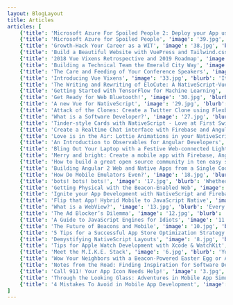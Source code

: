 ```yaml
---
layout: BlogLayout
title: Articles
articles: [
    {'title': 'Microsoft Azure For Spoiled People 2: Deploy your App using Azure Pipelines', 'image': '40.jpg', 'blurb': 'Second in a series on Microsoft Azure cloud services. Set up CI properly using Azure pipelines. Set it and forget it!','date':'5/29/2019','link':'https://dev.to/jenlooper/microsoft-azure-for-spoiled-people-2-deploy-your-app-using-azure-pipelines-27f6'},
    {'title': 'Microsoft Azure for Spoiled People', 'image': '39.jpg', 'blurb': 'First in a series of articles on how to migrate from Firebase to Azure, with lots of tips on setting up your Vue.js web site.','date':'5/21/2019','link':'https://dev.to/jenlooper/microsoft-azure-for-spoiled-people-5bgh'},
    {'title': 'Growth-Hack Your Career as a WIT', 'image': '38.jpg', 'blurb': 'This article was inspired by International Women''s Day and was commissioned by ThePracticalDev as a showpiece for their IWD articles. Tips and tricks on growing your career with help from the Vue Vixens community.','date':'3/8/2019','link':'https://dev.to/vuevixens/growth-hack-your-career-as-a-wit-5207'},
    {'title': 'Build a Beautiful Website with VuePress and Tailwind.css', 'image': '37.jpg', 'blurb': 'With relics of quick ''n'' dirty web development experiments littering both my app repos and the internet, it''s time to level up to create maintainable and sustainable web sites.','date':'12/21/2018','link':'https://dev.to/vuevixens/build-a-beautiful-website-with-vuepress-and-tailwindcss--3a03'},
    {'title': '2018 Vue Vixens Retrospective and 2019 Roadmap', 'image': '36.jpg', 'blurb': 'It''s been a whirlwind year in our community, as we have built it from nothing at the beginning of the year, formally launched it in February 2018, and grew it into an exciting, vibrant group of passionate women developers and allies in a very short period of time.','date':'12/21/2018','link':'https://dev.to/vuevixens/2018-vue-vixens-retrospective-and-2019-roadmap-19ei'},
    {'title': 'Building a Technical Team the Emerald City Way', 'image': '35.jpg', 'blurb': 'Get ready to follow the Yellow Brick Road with me as I talk a bit about how I built a tight-knit technical team based on what I call the Emerald City Principle.','date':'12/04/2018','link':'https://dev.to/vuevixens/building-a-technical-team-the-emerald-city-way-6ga'},
    {'title': 'The Care and Feeding of Your Conference Speakers', 'image': '34.jpg', 'blurb': 'This post is intended to be a sort of a ''cri de coeur'' from a seasoned conference speaker and pro traveller who, as a Developer Advocate (the lingo nowadays is ''Developer Avocado''), criss-crosses the world giving technical talks and leading workshops at conference after conference.','date':'11/14/2018','link':'https://dev.to/jenlooper/the-care-and-feeding-of-your-conference-speakers-mfh'},
    {'title': 'Introducing Vue Vixens', 'image': '33.jpg', 'blurb': 'It''s my great honor and pleasure to formally introduce to the world a new program, project, and community, Vue Vixens!','date':'04/13/2018','link':'https://medium.com/@jenlooper/introducing-vue-vixens-82a36455438a'},
    {'title': 'The Writing and Rewriting of EloCute: A NativeScript-Vue Story', 'image': '32.jpg', 'blurb': 'Elocute is a web app for teachers and a mobile app for students. Students create accounts on the mobile app, and teachers search for these students in the web app and add them to their classrooms.','date':'03/23/2018','link':'https://www.nativescript.org/blog/the-writing-and-rewriting-of-elocute-a-nativescript-vue-story'},
    {'title': 'Getting Started with TensorFlow for Machine Learning', 'image': '31.jpg', 'blurb': 'These days, a lot of people are pretty excited about Machine Learning (ML). This is interesting, because the field has been around for a really long time.','date':'10/03/2017','link':'https://www.telerik.com/blogs/getting-started-tensorflow'},
    {'title': 'Get Ready for Web Bluetooth!', 'image': '30.jpg', 'blurb': 'What if you could dim your lights right from your browser, just by pairing with your nearest Bluetooth-enabled Hue or Lumen light bulb? Wouldn’t you be just that much more productive?','date':'06/14/2017','link':'https://www.telerik.com/blogs/get-ready-web-bluetooth'},
    {'title': 'A new Vue for NativeScript', 'image': '29.jpg', 'blurb': 'Do you ever get a hankering to try software in its early days? There’s a certain charm and level of excitement in forking a newly-built repo and trying it, in all its shiny glory, on your mobile emulator.','date':'06/06/2017','link':'https://www.nativescript.org/blog/a-new-vue-for-nativescript'},
    {'title': 'Attack of the Clones: Create a Twitter Clone using Flexbox', 'image': '28.jpg', 'blurb': 'The introduction of Flexbox to create layouts in NativeScript has opened a whole new world of layouting to developers.','date':'04/21/2017','link':'https://www.nativescript.org/blog/create-a-twitter-clone-using-flexbox'},
    {'title': 'What is a Software Developer?', 'image': '27.jpg', 'blurb': 'This article has been many months in the making, and actually stemmed from a really uncomfortable family discussion around the dinner table where we had an argument about, of all things, what a “Coder” is.','date':'04/20/2017','link':'https://www.telerik.com/blogs/what-is-a-software-developer'},
    {'title': 'Tinder-style Cards with NativeScript - Love at First Swipe', 'image': '26.jpg', 'blurb': 'Dating sites have interesting UI challenges. It''s not surprising that a dating app should pioneer a really revolutionary UI: swipable cards. ','date':'04/13/2017','link':'https://www.nativescript.org/blog/tinder-style-cards-with-nativescript---love-at-first-swipe'},
    {'title': 'Create a Realtime Chat interface with Firebase and Angular', 'image': '25.jpg', 'blurb': 'Continuing the work I did with Yowwlr, the Twitter for Cats client that I started building to show how to use Flexbox, I thought the next thing to tackle would be a clone of Twitter’s “messages” tab, which is essentially a chat interface showing bubbles when a user wants to chat.','date':'03/21/2017','link':'https://www.nativescript.org/blog/create-a-realtime-chat-interface-with-firebase-and-angular'},
    {'title': 'Love is in the Air: Lottie Animations in your NativeScript Apps', 'image': '24.jpg', 'blurb': 'The AirBnB design team created a splash a few weeks ago with the open sourcing of Lottie, their beautiful new animation library that allows developers to create animations in After Effects and export them to a JSON file to be used by native mobile apps.','date':'02/14/2017','link':'https://www.nativescript.org/blog/lottie-animations'},
    {'title': 'An Introduction to Observables for Angular Developers', 'image': '23.jpg', 'blurb': 'When developing mobile apps and web sites, we often use observables to populate the UI of our app with external data, asynchronously. In this article, we’re going to learn about the concept of the Observable.','date':'01/23/2017','link':'https://developer.telerik.com/topics/web-development/introduction-observables-angular-developers/'},
    {'title': 'Bling Out Your Laptop with a Festive Web-connected Light Show', 'image': '22.jpg', 'blurb': 'When I have gone to talk at conferences and demoed my well-travelled PocketRave app, I get a lot of great questions about NativeScript, Angular 2, and the Angular Advanced Seed code that were used to build the mobile app.','date':'12/20/2016','link':'https://www.telerik.com/blogs/bling-laptop-festive-web-connected-light-show'},
    {'title': 'Merry and bright: Create a mobile app with Firebase, Angular 2 and NativeScript', 'image': '21.jpg', 'blurb': 'The powerful combination of NativeScript, Firebase, and Angular 2 can kickstart your app building into high gear, especially during the holidays when you find yourself confronted with the need to speed up your app development AND meet your family’s gift-giving needs!','date':'12/15/2016','link':'https://www.nativescript.org/blog/merry-and-bright-create-a-mobile-app-with-firebase-angular-2-and-nativescript'},
    {'title': 'How to build a great open source community in ten easy steps', 'image': '20.jpg', 'blurb': 'So you have an Open Source (FOSS) project. And you need someone to use it? A common problem! As it turns out, the success of a FOSS project is directly dependent on the health of its community.','date':'11/17/2016','link':'https://medium.com/@jenlooper/how-to-build-a-great-open-source-community-in-ten-easy-steps-a3799c1ce52b'},
    {'title': 'Building Angular 2 Web and Native Apps from a Single Codebase', 'image': '19.jpg', 'blurb': 'So, you need to build a web site. Great! If you’re an Angular developer, you immediately dash to your favorite IDE and start scaffolding out your site. But wait! Maybe you also need to build a mobile app!','date':'09/07/2016','link':'https://developer.telerik.com/featured/building-angular-2-web-native-apps-single-codebase/'},
    {'title': 'How Do Mobile Emulators Even?', 'image': '18.jpg', 'blurb': 'Every mobile developer’s professional life is dominated by those little moments where fingers hover over the keyboard while the developer waits patiently for a window to appear on the screen containing a version of the mobile app over which he or she has been laboring.','date':'07/12/2016','link':'https://developer.telerik.com/content-types/tutorials/how-do-mobile-emulators-even/'},
    {'title': 'bots! bots! bots!', 'image': '17.jpg', 'blurb': 'Whether we realize it or not, we have been interacting with bots, especially voice bots, for some time now. The somewhat annoying voice-prompter of some airline support lines (the ones that have enough voice-recognition ability to hear me yelling “Customer Service!”) are powered by types of bots.','date':'05/31/2016','link':'https://www.telerik.com/blogs/bots'},
    {'title': 'Getting Physical with the Beacon-Enabled Web', 'image': '16.jpg', 'blurb': 'I’ve been intrigued by beacon technology since I received my first developer kit of Estimote beacons in the mail. Beacons contain so much potential in such a small package!','date':'04/18/2016','link':'https://www.telerik.com/blogs/getting-physical-beacon-enabled-web'},
    {'title': 'Ignite your App Development with NativeScript and Firebase', 'image': '15.jpg', 'blurb': 'It’s always exciting to put a new NativeScript plugin through its paces, and the brand new Firebase plugin by Plugin Master Eddy Verbruggen is no exception.','date':'12/22/2015','link':'https://www.nativescript.org/blog/ignite-your-app-development-with-nativescript-and-firebase'},
    {'title': 'Flip that App! Hybrid Mobile to JavaScript Native', 'image': '14.jpg', 'blurb': 'Many developers jumped onto the hybrid mobile train as the Cordova ecosystem became more and more mature. It seemed, and to many still seems, like such a win!','date':'12/09/2015','link':'https://developer.telerik.com/featured/flip-that-app-hybrid-mobile-to-javascript-native/'},
    {'title': 'What is a WebView?', 'image': '13.jpg', 'blurb': 'Every hybrid mobile app developer has that moment. You know the one I’m talking about, when someone asks you, “So what kind of mobile apps do you develop?”','date':'11/09/2015','link':'https://developer.telerik.com/featured/what-is-a-webview/'},
    {'title': 'The Ad Blocker’s Dilemma', 'image': '12.jpg', 'blurb': 'I admit that I have had the familiar AdBlock extension (“Chrome’s most popular extension!”) enabled on my web browser for a long time now. It was actually shown to me originally by my daughter, who found ads disruptive to her internet usage.','date':'10/14/2015','link':'https://www.telerik.com/blogs/the-ad-blockers-dilemma'},
    {'title': 'A Guide to JavaScript Engines for Idiots', 'image': '11.jpg', 'blurb': 'For the record, I don’t think anyone involved in either writing or reading this article is an idiot. But sometimes a topic makes you feel like one, and the engines that power JavaScript code is one of those topics – at least for me.','date':'09/21/2015','link':'https://developer.telerik.com/featured/a-guide-to-javascript-engines-for-idiots/'},
    {'title': 'The Future of Beacons and Mobile', 'image': '10.jpg', 'blurb': 'If you have any retail-oriented apps installed on your phone, you may have had the experience of being bombarded by notifications when you are at a shopping mall. ','date':'08/10/2015','link':'https://www.telerik.com/blogs/the-future-of-beacons-and-mobile'},
    {'title': '5 Tips for a Successful App Store Optimization Strategy', 'image': '9.jpg', 'blurb': 'It’s a familiar story by this time. The solo developer works for a year on a beautiful game or app, releases it to the app stores and…nothing. Downloads are elusive, reviews are spotty or nonexistent, the app is buried in a sea of clones.','date':'07/09/2015','link':'https://www.telerik.com/blogs/5-tips-for-a-successful-app-store-optimization-strategy'},
    {'title': 'Demystifying NativeScript Layouts', 'image': '8.jpg', 'blurb': 'The definitive guide to creating layouts with NativeScript. If you''re building a NativeScript app, you''ll want to consult this artice for the UI.','date':'07/14/2015','link':'https://www.nativescript.org/blog/demystifying-nativescript-layouts'},
    {'title': 'Tips for Apple Watch Development with Xcode & WatchKit', 'image': '7.jpg', 'blurb': 'The arrival of the Apple Watch has sent some developers scrambling to update Xcode and create a new, watch-friendly app for distribution in this new ecosystem.','date':'05/14/2015','link':'https://www.telerik.com/blogs/tips-for-apple-watch-development-with-xcode-watchkit'},
    {'title': 'Meet the M.I.K.E. Stack', 'image': '6.jpg', 'blurb': 'You thought the M.E.A.N. Stack was cool? Meet the the M.I.K.E. stack – Mongodb, io.js, Kendo UI, and Express', 'date':'04/29/2015','link':'https://www.telerik.com/blogs/meet-the-m-i-k-e-stack'},
    {'title': 'Wow Your Neighbors with a Beacon-Powered Easter Egg or Afikoman Hunt', 'image': '5.jpg', 'blurb': 'It’s Spring! The flowers are blooming, the garden is defrosting, the birds are singing, and it''s almost time for Easter, Passover, or other Spring holidays. What better time to organize an Easter egg hunt or Spring scavenger hunt!','date':'04/02/2015','link':'https://developer.telerik.com/featured/wow-your-neighbors-with-a-beacon-powered-easter-egg-or-afikoman-hunt/'},
    {'title': 'Notes from the Road: Finding Inspiration for Software Development', 'image': '4.jpg', 'blurb': 'I love to travel, and I especially love to travel in Europe and most particularly in France, which I know well, having studied there many years with the aid of various grants including a Fulbright.','date':'03/03/2015','link':'https://www.telerik.com/blogs/notes-from-the-road-finding-inspiration-for-software-development'},
    {'title': 'Call 911! Your App Icon Needs Help!', 'image': '3.jpg', 'blurb': 'Call 911! Your app icon is a train wreck. People look at it and shudder, or worse, they don’t look at it at all. ', 'date':'02/02/2015','link':'https://developer.telerik.com/featured/call-911-app-icon-needs-help/'},
    {'title': 'Through the Looking Glass: Adventures in Mobile App Simulation, Emulation, and Device Testing', 'image': '2.gif', 'blurb': 'In an ideal world, every mobile app developer would be able to build an app and test its behavior on a simulator that would perfectly mimic the way the software should behave on a mobile device', 'date':'01/15/2015','link':'https://developer.telerik.com/featured/looking-glass-adventures-mobile-app-simulation-emulation-device-testing/'},
    {'title': '4 Mistakes To Avoid in Mobile App Development', 'image': '1.jpg', 'blurb': 'Four things to avoid like the plague when building and launching your mobile apps.', 'date': '07/24/2014','link':'https://www.telerik.com/blogs/4-mistakes-avoid-mobile-app-development'}
]
---
```

